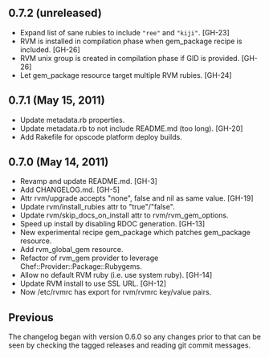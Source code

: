 ## 0.7.2 (unreleased)

  * Expand list of sane rubies to include `"ree"` and `"kiji"`. [GH-23]
  * RVM is installed in compilation phase when gem_package recipe is
    included. [GH-26]
  * RVM unix group is created in compilation phase if GID is provided. [GH-26]
  * Let gem_package resource target multiple RVM rubies. [GH-24]

## 0.7.1 (May 15, 2011)

  * Update metadata.rb properties.
  * Update metadata.rb to not include README.md (too long). [GH-20]
  * Add Rakefile for opscode platform deploy builds.

## 0.7.0 (May 14, 2011)

  * Revamp and update README.md. [GH-3]
  * Add CHANGELOG.md. [GH-5]
  * Attr rvm/upgrade accepts "none", false and nil as same value. [GH-19]
  * Update rvm/install_rubies attr to "true"/"false".
  * Update rvm/skip_docs_on_install attr to rvm/rvm_gem_options.
  * Speed up install by disabling RDOC generation. [GH-13]
  * New experimental recipe gem_package which patches gem_package resource.
  * Add rvm_global_gem resource.
  * Refactor of rvm_gem provider to leverage Chef::Provider::Package::Rubygems.
  * Allow no default RVM ruby (i.e. use system ruby). [GH-14]
  * Update RVM install to use SSL URL. [GH-12]
  * Now /etc/rvmrc has export for rvm/rvmrc key/value pairs.

## Previous

The changelog began with version 0.6.0 so any changes prior to that can be
seen by checking the tagged releases and reading git commit messages.
